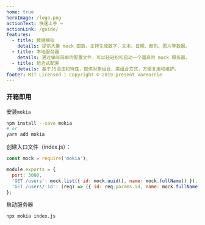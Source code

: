 ```yaml
---
home: true
heroImage: /logo.png
actionText: 快速上手 →
actionLink: /guide/
features:
  - title: 数据模拟
    details: 提供大量 mock 函数，支持生成数字、文本、日期、颜色、图片等数据。
  - title: 本地服务器
    details: 通过编写简单的配置文件，可以轻轻松松启动一个逼真的 mock 服务器。
  - title: 组合式配置
    details: 基于JS语法和特性，提供对象组合、类组合方式，方便复用和维护。
footer: MIT Licensed | Copyright © 2019-present varHarrie
---
```


<style>
.home .hero img {
  width: 100px;
}
</style>

### 开箱即用

安装`mokia`

```bash
npm install --save mokia
# or
yarn add mokia
```

创建入口文件（index.js）：

```javascript
const mock = require('mokia');

module.exports = {
  port: 3000,
  'GET /users': mock.list({ id: mock.uuid(), name: mock.fullName() }),
  'GET /users/:id': (req) => ({ id: req.params.id, name: mock.fullName() }),
};
```

启动服务器

```bash
npx mokia index.js
```
